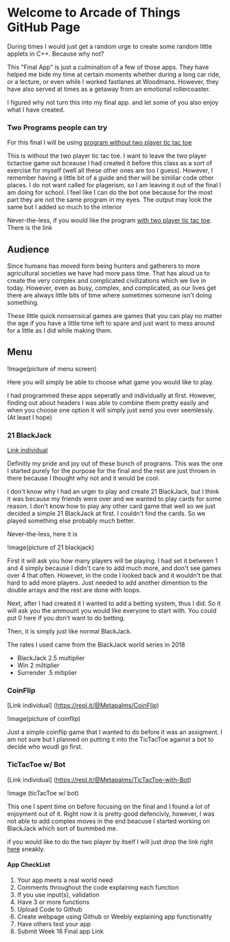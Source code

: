 # Welcome to Arcade of Things GitHub Page

During times I would just get a random urge to create some random little applets in C++. Because why not? 

This "Final App" is just a culmination of a few of those apps. They have helped me bide my time at certain moments whether during a long car ride, or a lecture, or even while I worked fastlanes at Woodmans. However, they have also served at times as a getaway from an emotional rollercoaster. 

I figured why not turn this into my final app. and let some of you also enjoy what I have created.


### Two Programs people can try

For this final I will be using [program without two player tic tac toe](https://repl.it/@Metapalms/Actual-Actual-C-276-Final)

This is without the two player tic tac toe. I want to leave the two player tictactoe game out bceause I had created it before this class as a sort of exercise for myself (well all these other ones are too I guess). However, I remember having a little bit of a guide and ther will be similiar code other places. I do not want called for plagerism, so I am leaving it out of the final I am doing for school. I feel like I can do the bot one because for the most part they are not the same program in my eyes. The output may look the same but I added so much to the interior

Never-the-less, if you would like the program [with two player tic tac toe](https://repl.it/@Metapalms/Not-Actual-C-276-Final-Wish). There is the link


## Audience

Since humans has moved form being hunters and gatherers to more agricultural societies we have had more pass time. That has aloud us to create the very complex and complicated civilizations which we live in today. However, even as busy, complex, and complicated, as our lives get there are always little bits of time where sometimes someone isn't doing something. 

These little quick nonsensical games are games that you can play no matter the age if you have a little time left to spare and just want to mess around for a little as I did while making them.



## Menu

!Image(picture of menu screen)

Here you will simply be able to choose what game you would like to play.

I had programmed these apps seperatly and individually at first. However, finding out about headers I was able to combine them pretty easily and when you choose one option it will simply just send you over seemlessly. (At least I hope)


### 21 BlackJack  
[Link individual](https://repl.it/@Metapalms/BlackJack-20)

Definitly my pride and joy out of these bunch of programs. This was the one I started purely for the purpose for the final and the rest are just thrown in there because I thought why not and it would be cool.

I don't know why I had an urger to play and create 21 BlackJack, but I think it was because my friends were over and we wanted to play cards for some reason. I don't know how to play any other card game that well so we just decided a simple 21 BlackJack at first. I couldn't find the cards. So we played something else probably much better.

Never-the-less, here it is

!image(picture of 21 blackjack)

First it will ask you how many players will be playing. I had set it between 1 and 4 simply because I didn't care to add much more, and don't see games over 4 that often. However, in the code I looked back and it wouldn't be that hard to add more players. Just needed to add another dimention to the double arrays and the rest are done with loops. 

Next, after I had created it I wanted to add a betting system, thus I did. So it will ask you the ammount you would like everyone to start with. You could put 0 here if you don't want to do betting. 

Then, it is simply just like normal BlackJack.

The rates I used came from the BlackJack world series in 2018 
- BlackJack 2.5 multiplier
- Win 2 miltiplier 
- Surrender .5 mitiplier


### CoinFlip
[Link individual] (https://repl.it/@Metapalms/CoinFlip)

!image(picture of coinflip)

Just a simple coinflip game that I wanted to do before it was an assigment. I am not sure but I planned on putting it into the TicTacToe against a bot to decide who woudl go first. 



### TicTacToe w/ Bot
[Link individual] (https://repl.it/@Metapalms/TicTacToe-with-Bot) 

!image (ticTacToe w/ bot)

This one I spent time on before focusing on the final and I found a lot of enjoyment out of it. Right now it is pretty good defencivly, however, I was not able to add complex moves in the end beacuse I started working on BlackJack which sort of bummbed me.

if you would like to do the two player by itself I will just drop the link right [here](https://repl.it/@Metapalms/Tic-Tac-Toe) sneakly.


#### App CheckList
1. Your app meets a real world need
2. Comments throughout the code explaining each function
3. If you use input(s), validation
4. Have 3 or more functions
5. Upload Code to Github
6. Create webpage using Github or Weebly explaining app functionality
7. Have others test your app
8. Submit Week 16 Final app Link
